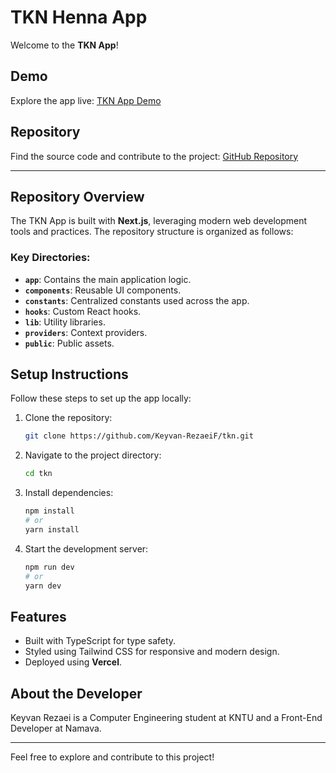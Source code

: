 # TKN Henna App

Welcome to the **TKN App**!

## Demo

Explore the app live: [TKN App Demo](http://tkn-henna.vercel.app/)

## Repository

Find the source code and contribute to the project: [GitHub Repository](https://github.com/Keyvan-RezaeiF/tkn)

---

## Repository Overview

The TKN App is built with **Next.js**, leveraging modern web development tools and practices. The repository structure is organized as follows:

### Key Directories:
- **`app`**: Contains the main application logic.
- **`components`**: Reusable UI components.
- **`constants`**: Centralized constants used across the app.
- **`hooks`**: Custom React hooks.
- **`lib`**: Utility libraries.
- **`providers`**: Context providers.
- **`public`**: Public assets.

## Setup Instructions

Follow these steps to set up the app locally:

1. Clone the repository:
   ```bash
   git clone https://github.com/Keyvan-RezaeiF/tkn.git
   ```
2. Navigate to the project directory:
   ```bash
   cd tkn
   ```
3. Install dependencies:
   ```bash
   npm install
   # or
   yarn install
   ```
4. Start the development server:
   ```bash
   npm run dev
   # or
   yarn dev
   ```

## Features
- Built with TypeScript for type safety.
- Styled using Tailwind CSS for responsive and modern design.
- Deployed using **Vercel**.

## About the Developer
Keyvan Rezaei is a Computer Engineering student at KNTU and a Front-End Developer at Namava.

---

Feel free to explore and contribute to this project!
